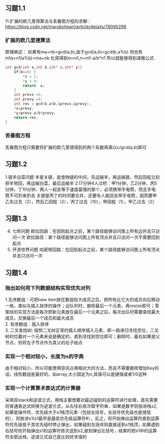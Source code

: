 ## 习题1.1
11.扩展的欧几里得算法与丢番图方程的求解：
https://blog.csdn.net/marukoheart/article/details/78090296
### 扩展的欧几里德算法
原理阐述：
如果有ma+nb=gcd(a,b),由于gcd(a,b)=gcd(b,a%b)
则也有m1*a+n1*(a%b)=ma+nb
化简得到m=n1,n=m1-a/b*n1
所以就能够得到递推公式
```cpp
int gcd(int a,int b,int* x,int* y){
    if(b==0) {
        *x = 1;
        *y = 0;
        return  a;
    }
    int prevx =0;
    int prevy =0;
    int res = gcd(b,a%b,&prevx,&prevy);
    *x=prevy;
    *y=prevx-a/b*prevy;
    return res;    
}
```
### 丢番图方程
丢番图方程只需要将扩展的欧几里德得到的两个系数再乘以c/gcd(a,b)即可
## 习题1.2
1.狼羊白菜问题
羊是关键，是食物链的中间，先运输羊，再运输狼，然后回程立刻把羊带回，再运输白菜，最后运输羊
2.17分钟4人过桥：甲1分钟，乙2分钟，丙5分钟，丁10分钟，两人一起走等于速度最慢的那个，必须携带手电筒，而且手电筒不可扔来扔去
关键是丙丁的时间要合并，还要有人能回去带手电筒，因而要甲乙先过去（2），然后乙回程（2），丙丁过去（10），甲回程（1），甲乙过去（2）
## 习题1.3
4. 七桥问题
欧拉回路：在回到起点之前，某个路径能够访问图上所有边并且只访问一次
欧拉路径：某个路径能够访问图上所有顶点并且只访问一次不需要回到起点
6. 环游世界问题
哈密顿回路：在回到起点之前，某个路径能够访问图上所有顶点并且只访问一次
## 习题1.4
### 指出如何用下列数据结构实现优先对列
1.无序数组：可把new item放在数组较大成员之后，把所有比它大的成员向后移动一格，类似与插入排序的操作；出队列时，删除最后一个元素，再resize即可；答案给的实现方法是每次把新元素放在最后一个元素之后，每次出队时需要查找最大成员，交换最后一个成员和最大成员  
2. 有序数组：插入排序  
3. 二叉查找树: 按照二叉树正常的插入顺序插入元素，即一路递归寻找空位，二叉树的位置对一个元素来说是确定的，直到寻找到空位即可；删除时，最右如果是父节点，则将左子节点作为其父的右子结点
### 实现一个相对较小，长度为n的字典
由于相对较小，所以可能使用空间占用相对大的方法，而且不需要删除增加Key的话，线性数组是最好的，如array,大小固定为n,其值可以是键值或者1/0这种
### 实现一个计算算术表达式的计算器
采用双stack和逆波兰式，用栈主要想要对最近碰到的运算符进行处理，首先需要将普通表达式转换为逆波兰式，从左往右依次取字符串，如果是数字则放进栈s2,如果是操作符，优先级大于s1栈顶元素（包括左括号，左括号优先级也是很低的），则放进s1(s1最早是最低优先级运算符#），反之，将开始弹出运算符直到运算符优先级低于其优先级时停止弹出，如果碰到左括号则直接送到s1栈顶，如果遇到右括号则开始弹出s1的运算符依次送到s2,直到弹出左括号，结束时把s1中的运算符全部出栈，逆波兰式自己是比较好求值的
